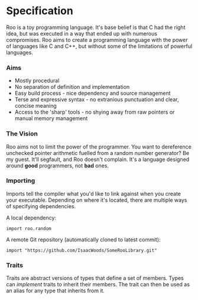 # Specification
Roo is a toy programming language. It's base belief is that C had the right idea, but was executed
in a way that ended up with numerous compromises. Roo aims to create a programming language with the
power of languages like C and C++, but without some of the limitations of powerful languages.

### Aims
* Mostly procedural
* No separation of definition and implementation
* Easy build process - nice dependency and source management
* Terse and expressive syntax - no extranious punctuation and clear, concise meaning
* Access to the 'sharp' tools - no shying away from raw pointers or manual memory management

### The Vision
Roo aims not to limit the power of the programmer. You want to dereference unchecked pointer arithmetic
fuelled from a random number generator? Be my guest. It'll segfault, and Roo doesn't complain. It's a
language designed around **good** programmers, not **bad** ones.

### Importing
Imports tell the compiler what you'd like to link against when you create your executable. Depending on
where it's located, there are multiple ways of specifying dependencies.

A local dependency:
``` roo
import roo.random
```

A remote Git repository (automatically cloned to latest commit):
``` roo
import "https://github.com/IsaacWoods/SomeRooLibrary.git"
```

### Traits
Traits are abstract versions of types that define a set of members. Types can *implement* traits to inherit their members. The trait can then be used as an alias for any type that inherits from it.
